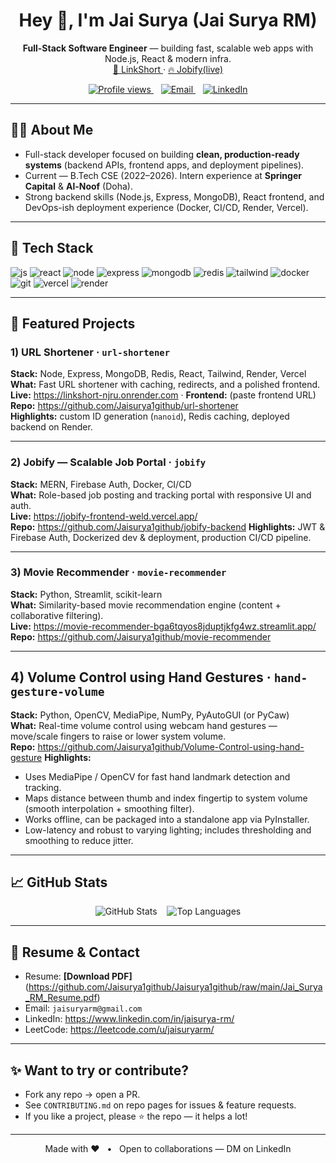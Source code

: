 <!-- ================== HERO / HEADER ================== -->
<h1 align="center">Hey 👋, I'm Jai Surya (Jai Surya RM)</h1>
<p align="center">
  <strong>Full-Stack Software Engineer</strong> — building fast, scalable web apps with Node.js, React & modern infra.  
  <br/>
  <a href="https://linkshort-flame.vercel.app) target="_blank">🔗 LinkShort </a> · <a href="https://jobify-frontend-weld.vercel.app" target="_blank">🔥 Jobify(live)</a>
</p>

<p align="center">
  <a href="https://github.com/Jaisurya1github">
    <img alt="Profile views" src="https://komarev.com/ghpvc/?username=Jaisurya1github&color=0e75b6">
  </a>
  &nbsp;&nbsp;
  <a href="mailto:jaisuryarm@gmail.com">
    <img alt="Email" src="https://img.shields.io/badge/Email-jaisuryarm@gmail.com-blue?style=flat&logo=gmail">
  </a>
  &nbsp;&nbsp;
  <a href="https://www.linkedin.com/in/jaisurya-rm/" target="_blank">
    <img alt="LinkedIn" src="https://img.shields.io/badge/LinkedIn-Jai%20Surya-blue?style=flat&logo=linkedin">
  </a>
</p>

---

<!-- ================== ABOUT ME ================== -->
## 👨‍💻 About Me
- Full-stack developer focused on building **clean, production-ready systems** (backend APIs, frontend apps, and deployment pipelines).
- Current — B.Tech CSE (2022–2026). Intern experience at **Springer Capital** & **Al-Noof** (Doha).
- Strong backend skills (Node.js, Express, MongoDB), React frontend, and DevOps-ish deployment experience (Docker, CI/CD, Render, Vercel).

---

<!-- ================== TECH STACK ================== -->
## 🧰 Tech Stack
<p>
  <img alt="js" src="https://img.shields.io/badge/JavaScript-ES6+-f7df1e?style=flat-square&logo=javascript&logoColor=black" />
  <img alt="react" src="https://img.shields.io/badge/React-17/18-61DAFB?style=flat-square&logo=react&logoColor=black" />
  <img alt="node" src="https://img.shields.io/badge/Node.js-16/18-339933?style=flat-square&logo=node.js&logoColor=white" />
  <img alt="express" src="https://img.shields.io/badge/Express-✓-000000?style=flat-square&logo=express&logoColor=white" />
  <img alt="mongodb" src="https://img.shields.io/badge/MongoDB-Atlas-47A248?style=flat-square&logo=mongodb&logoColor=white" />
  <img alt="redis" src="https://img.shields.io/badge/Redis-Cloud-DC382D?style=flat-square&logo=redis&logoColor=white" />
  <img alt="tailwind" src="https://img.shields.io/badge/TailwindCSS-✓-06B6D4?style=flat-square&logo=tailwindcss&logoColor=white" />
  <img alt="docker" src="https://img.shields.io/badge/Docker-✓-2496ED?style=flat-square&logo=docker&logoColor=white" />
  <img alt="git" src="https://img.shields.io/badge/Git-GitHub-F05032?style=flat-square&logo=git&logoColor=white" />
  <img alt="vercel" src="https://img.shields.io/badge/Vercel-Deploy-000000?style=flat-square&logo=vercel&logoColor=white" />
  <img alt="render" src="https://img.shields.io/badge/Render-Deploy-2B2B2B?style=flat-square&logo=render&logoColor=white" />
</p>

---

<!-- ================== FEATURED PROJECTS ================== -->
## 🚀 Featured Projects

### 1) **URL Shortener** · `url-shortener`
**Stack:** Node, Express, MongoDB, Redis, React, Tailwind, Render, Vercel  
**What:** Fast URL shortener with caching, redirects, and a polished frontend.  
**Live:** https://linkshort-njru.onrender.com · **Frontend:** (paste frontend URL)  
**Repo:** https://github.com/Jaisurya1github/url-shortener  
**Highlights:** custom ID generation (`nanoid`), Redis caching, deployed backend on Render.

---

### 2) **Jobify — Scalable Job Portal** · `jobify`
**Stack:** MERN, Firebase Auth, Docker, CI/CD  
**What:** Role-based job posting and tracking portal with responsive UI and auth.  
**Live:** https://jobify-frontend-weld.vercel.app/  
**Repo:** https://github.com/Jaisurya1github/jobify-backend
**Highlights:** JWT & Firebase Auth, Dockerized dev & deployment, production CI/CD pipeline.

---

### 3) **Movie Recommender** · `movie-recommender`  
**Stack:** Python, Streamlit, scikit-learn  
**What:** Similarity-based movie recommendation engine (content + collaborative filtering).  
**Live:** https://movie-recommender-bga6tqyos8jduptjkfg4wz.streamlit.app/  
**Repo:** https://github.com/Jaisurya1github/movie-recommender

---

## 4) **Volume Control using Hand Gestures** · `hand-gesture-volume`
**Stack:** Python, OpenCV, MediaPipe, NumPy, PyAutoGUI (or PyCaw)  
**What:** Real-time volume control using webcam hand gestures — move/scale fingers to raise or lower system volume.  
**Repo:** https://github.com/Jaisurya1github/Volume-Control-using-hand-gesture 
**Highlights:** 
- Uses MediaPipe / OpenCV for fast hand landmark detection and tracking.  
- Maps distance between thumb and index fingertip to system volume (smooth interpolation + smoothing filter).  
- Works offline, can be packaged into a standalone app via PyInstaller.  
- Low-latency and robust to varying lighting; includes thresholding and smoothing to reduce jitter.


---

<!-- ================== STATS ================== -->
## 📈 GitHub Stats
<p align="center">
  <img src="https://github-readme-stats.vercel.app/api?username=Jaisurya1github&show_icons=true&theme=tokyonight&count_private=true" alt="GitHub Stats" />
  &nbsp;&nbsp;
  <img src="https://github-readme-stats.vercel.app/api/top-langs/?username=Jaisurya1github&layout=compact&theme=tokyonight" alt="Top Languages" />
</p>

---

<!-- ================== RESUME & CONTACT ================== -->
## 📎 Resume & Contact
- Resume: **[Download PDF]**(https://github.com/Jaisurya1github/Jaisurya1github/raw/main/Jai_Surya_RM_Resume.pdf) 
- Email: `jaisuryarm@gmail.com`  
- LinkedIn: https://www.linkedin.com/in/jaisurya-rm/  
- LeetCode: https://leetcode.com/u/jaisuryarm/

---

<!-- ================== CONTRIBUTION / CTA ================== -->
## ✨ Want to try or contribute?
- Fork any repo → open a PR.  
- See `CONTRIBUTING.md` on repo pages for issues & feature requests.  
- If you like a project, please ⭐ the repo — it helps a lot!

---

<p align="center">
  Made with ❤️ &nbsp; • &nbsp; Open to collaborations — DM on LinkedIn
</p>
